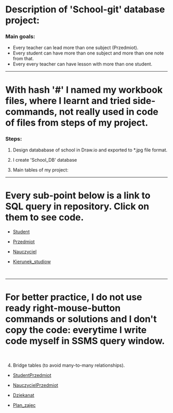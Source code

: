 # Description of 'School-git' database project:<br>


<!--- Opisuję tu założenia projektu --->
### Main goals:
* Every teacher can lead more than one subject (Przedmiot).
* Every student can have more than one subject and more than one note from that.
* Every every teacher can have lesson with more than one student.



<!--- Poniżej wtrącony komentarz o tym co to za pliki z hashem z przodu w nazwie --->

---

With hash '#' I named my workbook files, where I learnt and tried side-commands, not really used in code of files from steps of my project.
===




<!--- Opisuję tu kroki realizacji projektu --->
### Steps:
1. Design datababase of school in Draw.io and exported to *.jpg file format.<br>

2. I create 'School_DB' database


3. Main tables of my project:<br>

---
Every sub-point below is a link to SQL query in repository. Click on them to see code.
===


<!--- Dla wygody dodałem linki do wymienianych nazw plików --->

+ [Student](https://github.com/git-atoms/School-git/blob/master/02%20Documentation/01%20Student.sql)

+ [Przedmiot](https://github.com/git-atoms/School-git/blob/master/02%20Documentation/02%20Przedmiot.sql)

+ [Nauczyciel](https://github.com/git-atoms/School-git/blob/master/02%20Documentation/03%20Nauczyciel.sql)

+ [Kierunek_studiow](https://github.com/git-atoms/School-git/blob/master/02%20Documentation/04%20Kierunek%20studi%C3%B3w.sql)
<br>


<!--- Info o tym, że wszystko klepię z palca aby wprawić się lepiej --->

---
For better practice, I do not use ready right-mouse-button commands or solutions and I don't copy the code: everytime I write code myself in SSMS query window.
===

<br>


4. Bridge tables (to avoid many-to-many relationships).

+ [StudentPrzedmiot](https://github.com/git-atoms/School-git/blob/master/02%20Documentation/05%20StudentPrzedmiot.sql)

+ [NauczycielPrzedmiot](https://github.com/git-atoms/School-git/blob/master/02%20Documentation/06%20NauczycielPrzedmiot.sql)

+ [Dziekanat](https://github.com/git-atoms/School-git/blob/master/02%20Documentation/07%20Dziekanat.sql)

+ [Plan_zajec](https://github.com/git-atoms/School-git/blob/master/02%20Documentation/08%20Plan%20zaj%C4%99%C4%87.sql)